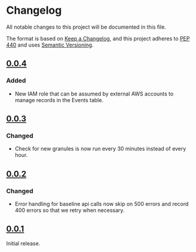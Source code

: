 # Changelog

All notable changes to this project will be documented in this file.

The format is based on [Keep a Changelog](https://keepachangelog.com/en/1.0.0/),
and this project adheres to [PEP 440](https://www.python.org/dev/peps/pep-0440/) 
and uses [Semantic Versioning](https://semver.org/spec/v2.0.0.html).

## [0.0.4](https://github.com/ASFHyP3/hyp3-event-monitoring/compare/v0.0.3...v0.0.4)
### Added
- New IAM role that can be assumed by external AWS accounts to manage records in the Events table.

## [0.0.3](https://github.com/ASFHyP3/hyp3-event-monitoring/compare/v0.0.2...v0.0.3)
### Changed
- Check for new granules is now run every 30 minutes instead of every hour.

## [0.0.2](https://github.com/ASFHyP3/hyp3-event-monitoring/compare/v0.0.1...v0.0.2)
### Changed
- Error handling for baseline api calls now skip on 500 errors and record 400 errors so that we retry when necessary.

## [0.0.1](https://github.com/ASFHyP3/hyp3-event-monitoring/compare/v0.0.0...v0.0.1)

Initial release.
